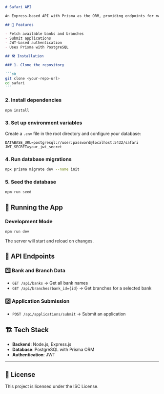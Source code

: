 ````md
# Safari API

An Express-based API with Prisma as the ORM, providing endpoints for managing banks, branches, and application submissions.

## 🚀 Features

- Fetch available banks and branches
- Submit applications
- JWT-based authentication
- Uses Prisma with PostgreSQL

## 🛠️ Installation

### 1. Clone the repository

```sh
git clone <your-repo-url>
cd safari
```
````

### 2. Install dependencies

```sh
npm install
```

### 3. Set up environment variables

Create a `.env` file in the root directory and configure your database:

```env
DATABASE_URL=postgresql://user:password@localhost:5432/safari
JWT_SECRET=your_jwt_secret
```

### 4. Run database migrations

```sh
npx prisma migrate dev --name init
```

### 5. Seed the database

```sh
npm run seed
```

## 🚀 Running the App

### Development Mode

```sh
npm run dev
```

The server will start and reload on changes.

## 📡 API Endpoints

### 1️⃣ Bank and Branch Data

- `GET /api/banks` → Get all bank names
- `GET /api/branches?bank_id={id}` → Get branches for a selected bank

### 2️⃣ Application Submission

- `POST /api/applications/submit` → Submit an application

## 🏗️ Tech Stack

- **Backend**: Node.js, Express.js
- **Database**: PostgreSQL with Prisma ORM
- **Authentication**: JWT

---

## 📜 License

This project is licensed under the ISC License.

